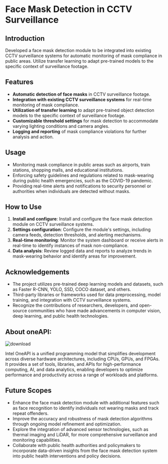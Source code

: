 # Face Mask Detection in CCTV Surveillance


## Introduction

Developed a face mask detection module to be integrated into existing CCTV surveillance systems for automatic monitoring of mask compliance in public areas. Utilize transfer learning to adapt pre-trained models to the specific context of surveillance footage.

## Features

- **Automatic detection of face masks** in CCTV surveillance footage.
- **Integration with existing CCTV surveillance systems** for real-time monitoring of mask compliance.
- **Utilization of transfer learning** to adapt pre-trained object detection models to the specific context of surveillance footage.
- **Customizable threshold settings** for mask detection to accommodate varying lighting conditions and camera angles.
- **Logging and reporting** of mask compliance violations for further analysis and action.

## Usage

- Monitoring mask compliance in public areas such as airports, train stations, shopping malls, and educational institutions.
- Enforcing safety guidelines and regulations related to mask-wearing during public health emergencies, such as the COVID-19 pandemic.
- Providing real-time alerts and notifications to security personnel or authorities when individuals are detected without masks.

## How to Use

1. **Install and configure**: Install and configure the face mask detection module on CCTV surveillance systems.
2. **Settings configuration**: Configure the module's settings, including camera feeds, detection thresholds, and alerting mechanisms.
3. **Real-time monitoring**: Monitor the system dashboard or receive alerts in real-time to identify instances of mask non-compliance.
4. **Data analysis**: Review logged data and reports to analyze trends in mask-wearing behavior and identify areas for improvement.

## Acknowledgements

- The project utilizes pre-trained deep learning models and datasets, such as Faster R-CNN, YOLO, SSD, COCO dataset, and others.
- Third-party libraries or frameworks used for data preprocessing, model training, and integration with CCTV surveillance systems.
- Recognize the contributions of researchers, developers, and open-source communities who have made advancements in computer vision, deep learning, and public health technologies.
## About oneAPI:
![download](https://user-images.githubusercontent.com/111365771/222960387-f6aa6eb8-ef74-44aa-8576-78f6b78c29a8.jpg)

Intel OneAPI is a unified programming model that simplifies development across diverse hardware architectures, including CPUs, GPUs, and FPGAs. It provides a set of tools, libraries, and APIs for high-performance computing, AI, and data analytics, enabling developers to optimize performance and productivity across a range of workloads and platforms.

## Future Scopes

- Enhance the face mask detection module with additional features such as face recognition to identify individuals not wearing masks and track repeat offenders.
- Improve the accuracy and robustness of mask detection algorithms through ongoing model refinement and optimization.
- Explore the integration of advanced sensor technologies, such as thermal imaging and LiDAR, for more comprehensive surveillance and monitoring capabilities.
- Collaborate with public health authorities and policymakers to incorporate data-driven insights from the face mask detection system into public health interventions and policy decisions.
